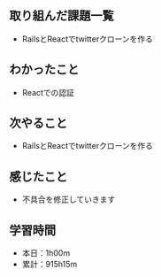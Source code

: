 ## 取り組んだ課題一覧
- RailsとReactでtwitterクローンを作る
## わかったこと
- Reactでの認証
## 次やること
- RailsとReactでtwitterクローンを作る
## 感じたこと
- 不具合を修正していきます
## 学習時間
- 本日：1h00m
- 累計：915h15m
